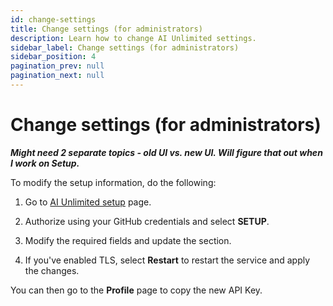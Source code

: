 ```yaml
---
id: change-settings
title: Change settings (for administrators)
description: Learn how to change AI Unlimited settings.
sidebar_label: Change settings (for administrators)
sidebar_position: 4
pagination_prev: null
pagination_next: null
---
```


# Change settings (for administrators)

***Might need 2 separate topics - old UI vs. new UI. Will figure that out when I work on Setup.***

To modify the setup information, do the following: 

1. Go to [AI Unlimited setup](/docs/install-ai-unlimited/setup-ai-unlimited.md) page.

2. Authorize using your GitHub credentials and select **SETUP**. 

3. Modify the required fields and update the section.

4. If you've enabled TLS, select **Restart** to restart the service and apply the changes.

You can then go to the **Profile** page to copy the new API Key.
